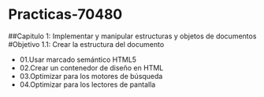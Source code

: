 # Practicas-70480

##Capitulo 1: Implementar y manipular estructuras y objetos de documentos
#Objetivo 1.1: Crear la estructura del documento
- 01.Usar marcado semántico HTML5 
- 02.Crear un contenedor de diseño en HTML
- 03.Optimizar para los motores de búsqueda
- 04.Optimizar para los lectores de pantalla

